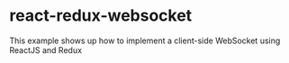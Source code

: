 # react-redux-websocket
This example shows up how to implement a client-side WebSocket using ReactJS and Redux
